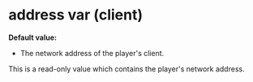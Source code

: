 # address var (client)
**Default value:**
+   The network address of the player\'s client.


This is a read-only value which contains the player\'s network
address.